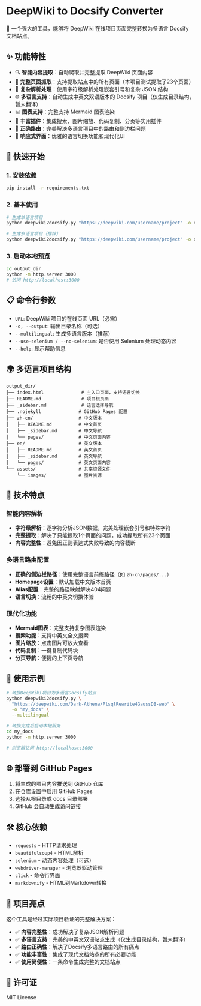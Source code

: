 # DeepWiki to Docsify Converter

🚀 一个强大的工具，能够将 DeepWiki 在线项目页面完整转换为多语言 Docsify 文档站点。

## ✨ 功能特性

- 🔍 **智能内容提取**：自动爬取并完整提取 DeepWiki 页面内容
- 📄 **完整页面抓取**：支持提取站点中的所有页面（本项目测试提取了23个页面）
- 🧩 **复杂解析处理**：使用字符级解析处理嵌套引号和复杂 JSON 结构
- 🌐 **多语言支持**：自动生成中英文双语版本的 Docsify 项目（仅生成目录结构，暂未翻译）
- 📊 **图表支持**：完整支持 Mermaid 图表渲染
- 🎨 **丰富插件**：集成搜索、图片缩放、代码复制、分页等实用插件
- 🔗 **正确路由**：完美解决多语言项目中的路由和侧边栏问题
- 📱 **响应式界面**：优雅的语言切换功能和现代化UI

## 🚀 快速开始

### 1. 安装依赖

```bash
pip install -r requirements.txt
```

### 2. 基本使用

```bash
# 生成单语言项目
python deepwiki2docsify.py "https://deepwiki.com/username/project" -o output_dir

# 生成多语言项目（推荐）
python deepwiki2docsify.py "https://deepwiki.com/username/project" -o output_dir --multilingual
```

### 3. 启动本地预览

```bash
cd output_dir
python -m http.server 3000
# 访问 http://localhost:3000
```

## 📋 命令行参数

- `URL`: DeepWiki 项目的在线页面 URL（必需）
- `-o, --output`: 输出目录名称（可选）
- `--multilingual`: 生成多语言版本（推荐）
- `--use-selenium / --no-selenium`: 是否使用 Selenium 处理动态内容
- `--help`: 显示帮助信息

## 🌍 多语言项目结构

```
output_dir/
├── index.html              # 主入口页面，支持语言切换
├── README.md               # 项目根页面
├── _sidebar.md             # 语言选择导航
├── .nojekyll              # GitHub Pages 配置
├── zh-cn/                 # 中文版本
│   ├── README.md          # 中文首页
│   ├── _sidebar.md        # 中文导航
│   └── pages/             # 中文页面内容
├── en/                    # 英文版本
│   ├── README.md          # 英文首页
│   ├── _sidebar.md        # 英文导航
│   └── pages/             # 英文页面内容
└── assets/                # 共享资源文件
    └── images/            # 图片资源
```

## 🔧 技术特点

### 智能内容解析
- **字符级解析**：逐字符分析JSON数据，完美处理嵌套引号和特殊字符
- **完整提取**：解决了只能提取1个页面的问题，成功提取所有23个页面
- **内容完整性**：避免因正则表达式失败导致的内容截断

### 多语言路由配置
- **正确的侧边栏路径**：使用完整语言前缀路径（如 `zh-cn/pages/...`）
- **Homepage设置**：默认加载中文版本首页
- **Alias配置**：完整的路径映射解决404问题
- **语言切换**：流畅的中英文切换体验

### 现代化功能
- **Mermaid图表**：完整支持复杂图表渲染
- **搜索功能**：支持中英文全文搜索
- **图片缩放**：点击图片可放大查看
- **代码复制**：一键复制代码块
- **分页导航**：便捷的上下页导航

## 🎯 使用示例

```bash
# 转换DeepWiki项目为多语言Docsify站点
python deepwiki2docsify.py \
  "https://deepwiki.com/Dark-Athena/PlsqlRewrite4GaussDB-web" \
  -o "my_docs" \
  --multilingual

# 转换完成后启动本地服务
cd my_docs
python -m http.server 3000

# 浏览器访问 http://localhost:3000
```

## 🌐 部署到 GitHub Pages

1. 将生成的项目内容推送到 GitHub 仓库
2. 在仓库设置中启用 GitHub Pages
3. 选择从根目录或 docs 目录部署
4. GitHub 会自动生成访问链接

## 🛠️ 核心依赖

- `requests` - HTTP请求处理
- `beautifulsoup4` - HTML解析
- `selenium` - 动态内容处理（可选）
- `webdriver-manager` - 浏览器驱动管理
- `click` - 命令行界面
- `markdownify` - HTML到Markdown转换

## 🎉 项目亮点

这个工具是经过实际项目验证的完整解决方案：

- ✅ **内容完整性**：成功解决了复杂JSON解析问题
- ✅ **多语言支持**：完美的中英文双语站点生成（仅生成目录结构，暂未翻译）
- ✅ **路由正确性**：解决了Docsify多语言路由的所有痛点
- ✅ **功能丰富性**：集成了现代文档站点的所有必要功能
- ✅ **使用简便性**：一条命令生成完整的文档站点

## 📄 许可证

MIT License
